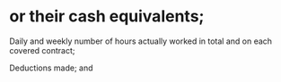 # or their cash equivalents;

Daily and weekly number of hours actually worked in total and on each covered contract;

Deductions made; and
